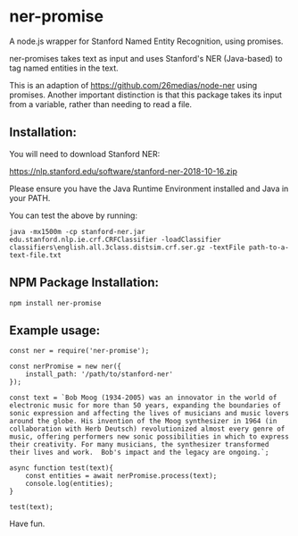 # ner-promise

A node.js wrapper for Stanford Named Entity Recognition, using promises.

ner-promises takes text as input and uses Stanford's NER (Java-based) to tag named entities in the text.

This is an adaption of https://github.com/26medias/node-ner using promises. Another important distinction is that this package takes its input from a variable, rather than needing to read a file.

## Installation:

You will need to download Stanford NER:

https://nlp.stanford.edu/software/stanford-ner-2018-10-16.zip

Please ensure you have the Java Runtime Environment installed and Java in your PATH.

You can test the above by running:

```
java -mx1500m -cp stanford-ner.jar edu.stanford.nlp.ie.crf.CRFClassifier -loadClassifier classifiers\english.all.3class.distsim.crf.ser.gz -textFile path-to-a-text-file.txt
```

## NPM Package Installation:

```
npm install ner-promise
```

## Example usage:

```
const ner = require('ner-promise');

const nerPromise = new ner({
	install_path: '/path/to/stanford-ner'
});

const text = `Bob Moog (1934-2005) was an innovator in the world of electronic music for more than 50 years, expanding the boundaries of sonic expression and affecting the lives of musicians and music lovers around the globe. His invention of the Moog synthesizer in 1964 (in collaboration with Herb Deutsch) revolutionized almost every genre of music, offering performers new sonic possibilities in which to express their creativity. For many musicians, the synthesizer transformed their lives and work.  Bob's impact and the legacy are ongoing.`;

async function test(text){
    const entities = await nerPromise.process(text);
    console.log(entities);
}

test(text);
```

Have fun.
